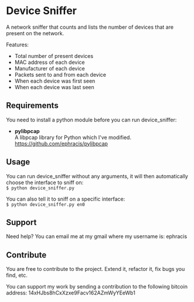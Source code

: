 Device Sniffer
==============

A network sniffer that counts and lists the number of devices that are present on the network.

Features:
* Total number of present devices
* MAC address of each device
* Manufacturer of each device
* Packets sent to and from each device
* When each device was first seen
* When each device was last seen

## Requirements

You need to install a python module before you can run device_sniffer:

* **pylibpcap**<br/>
 A libpcap library for Python which I've modified.<br/>
 https://github.com/ephracis/pylibpcap


## Usage

You can run device_sniffer without any arguments, it will then automatically choose the interface to sniff on:<br/>
`$ python device_sniffer.py`

You can also tell it to sniff on a specific interface:<br/>
`$ python device_sniffer.py en0`

## Support

Need help? You can email me at my gmail where my username is: ephracis

## Contribute

You are free to contribute to the project. Extend it, refactor it, fix bugs you find, etc.

You can support my work by sending a contribution to the following bitcoin address:
14xHJbs8hCxXzxe9Facv162AZmWyYEeWb1
